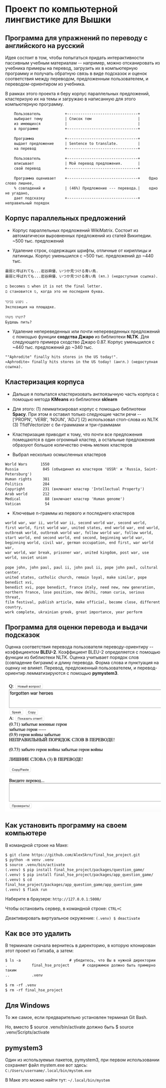 # Проект по компьютерной лингвистике для Вышки

## Программа для упражнений по переводу с английского на русский

Идея состоит в том, чтобы попытаться придать интерактивности пассивным учебным
материалам -- например, можно отсканировать из учебника примеры на перевод, загрузить
их в компьютерную программу и получать обратную связь в виде подсказок и оценок
соответствия между переводом, предложенным пользователем, и переводом-ориентиром
из учебника.

В рамках этого проекта я беру корпус параллельных предложений, кластеризую их
на темы и загружаю в написанную для этого компьютерную программу.
```
    Пользователь           +--------------------------------+
    выбирает тему          | Список тем                     |
    из имеющихся           |                                |
    в программе            +--------------------------------+

    Программа              +--------------------------------+
    выдает предложение     | Sentence to translate.         |
    на перевод             +--------------------------------+

    Пользователь           +--------------------------------+
    вписывает              | Мой перевод предложения.       |
    свой перевод           +--------------------------------+

    Программа оценивает    +--------------------------------+    Одно слово лишнее,
    % совпадений и         | (46%) Предложение --- перевода.|    одно не угадано,
    дает подсказку         +--------------------------------+    неправильный порядок
```
## Корпус параллельных предложений

- Корпус параллельных предложений WikiMatrix. Состоит из автоматически выровненных
предложений из статей Википедии. ~500 тыс. предложений


- Удаление строк, содержащих шрифты, отличные от кириллицы и латиницы.
Корпус уменьшился с ~500 тыс. предложений до ~440 тыс.
```
最弱と呼ばれても...岩谷麻優、いつか見つける青い鳥.
最弱と呼ばれても...岩谷麻優、いつか見つける青い鳥 (яп.) (недоступная ссылка).

ם becomes מ when it is not the final letter.
ם становится מ, когда это не последняя буква.

ניפגש בכיכר .
Экспозиция на площадке.

תשתו משהו?
Будешь пить?
```

- Удаление непереведенных или почти непереведенных предложений с помощью функции
__сходства Джаро__ из библиотеки __NLTK__. Для следующего примера сходство Джаро 0.87.
Корпус уменьшился с ~440 тыс. предложений до ~340 тыс.
```
""Aphrodite" finally hits stores in the US today!".
«Aphrodite» finally hits stores in the US today! (англ.) (недоступная ссылка).
```
## Кластеризация корпуса

- Дальше я попытался кластеризовать англоязычную часть корпуса с помощью метода
__KMeans__ из библиотеки __sklearn__

- Для этого:
  (1) лемматизировал корпус с помощью библиотеки __Spacy__. При этом я
оставил только следующие части речи -- ['PROPN', 'VERB', 'NOUN', 'ADJ']
  (2) использовал стоп-слова из NLTK
  (3) TfidfVectorizer c би-граммами и три-граммами

- Кластеризация приводит к тому, что почти все предложения помещаются в один
огромный кластер, а остальные предложения образуют большое количество
очень мелких кластеров

- Выбрал несколько осмысленных кластеров
```
World Wars      1550  
Russia           845 (объединил из кластеров 'USSR' и 'Russia, Saint-Petersburg')
Human rights     381
Politics         284
Copyright        231 (включает кластер 'Intellectual Property')
Arab world       212
Medical           88 (включает кластер 'Human genome')
Vatican           54
```

- Ключевые n-граммы из первого и последнего кластеров

```
world war, war ii, world war ii, second world war, second world,
first world, first world war, united states, end world war, end world,
outbreak world, outbreak world war, follow world war, follow world,
start world, end second world, end second, beginning world war,
beginning world, civil war, german occupation, end first, war world war,
war world, war break, prisoner war, united kingdom, post war, use world, soviet union

pope john, john paul, paul ii, john paul ii, pope john paul, cultural center,
united states, catholic church, remain loyal, make similar, pope benedict xvi,
benedict xvi, pope benedict, france italy, need new, new generation,
northern france, lose position, new delhi, roman curia, serious threat,
film festival, publish article, make official, become close, different country,
work complete, ukrainian greek, great importance, year perform
```
## Программа для оценки перевода и выдачи подсказок

Оценка соответствия перевода пользователя переводу-ориентиру -- коэффициентом __BLEU-2__.
Коэффициент BLEU-2 определяется с помощью функции из библиотеки NLTK. Оценка учитывает
порядок слов (совпадение биграмм) и длину перевода. Форма слова и пунктуация на оценку не влияет.
Перевод, предложенный пользователем, и перевод-ориентир лемматизируются с помощью __pymystem3__.

![Screenshot](/images/Screenshot.png)

## Как установить программу на своем компьютере

В командной строке на Маке:
```
$ git clone https://github.com/AlexSkrn/final_hse_project.git
$ python -m venv .venv
$ source .venv/bin/activate
(.venv) $ pip install final_hse_project/packages/question_game/
(.venv) $ pip install final_hse_project/packages/app_question_game/
(.venv) $ cd final_hse_project/packages/app_question_game/app_question_game
(.venv) $ flask run
```
Наберите в браузере: ```http://127.0.0.1:5000/```

Чтобы остановить сервер, в командной строке: ```CTRL+C```

Деактивировать виртуальное окружение: ```(.venv) $ deactivate```

## Как все это удалить

В терминале сначала вернитесь в директорию, в которую клонирован
этот проект из Гитхаба, а затем:
```
$ ls -a                      # убедитесь, что Вы в нужной директории
.			final_hse_project      # содержимое должно быть примерно таким
..			.venv

$ rm -rf .venv
$ rm -rf final_hse_project
```

## Для Windows

То же самое, если предварительно установлен терминал Git Bash.

Но, вместо $ source .venv/bin/activate должно быть $ source .venv/Scripts/activate

## pymystem3

Один из используемых пакетов, pymystem3, при первом использовании сохраняет
файл mystem.exe вот здесь: ```C:/Users/username/.local/bin/mystem.exe```

В Маке это можно найти тут: ```~/.local/bin/mystem```
